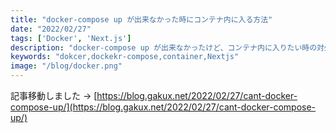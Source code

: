 ```yaml
---
title: "docker-compose up が出来なかった時にコンテナ内に入る方法"
date: "2022/02/27"
tags: ['Docker', 'Next.js']
description: "docker-compose up が出来なかったけど、コンテナ内に入りたい時の対処法です。"
keywords: "dokcer,dockekr-compose,container,Nextjs"
image: "/blog/docker.png"
---
```



記事移動しました → [https://blog.gakux.net/2022/02/27/cant-docker-compose-up/](https://blog.gakux.net/2022/02/27/cant-docker-compose-up/)